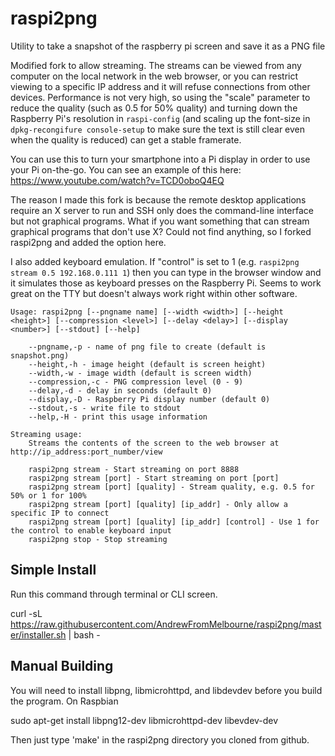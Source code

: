 # raspi2png

Utility to take a snapshot of the raspberry pi screen and save it as a PNG file

Modified fork to allow streaming. The streams can be viewed from any computer on the local network in the web browser, or you can restrict viewing to a specific IP address and it will refuse connections from other devices. Performance is not very high, so using the "scale" parameter to reduce the quality (such as 0.5 for 50% quality) and turning down the Raspberry Pi's resolution in `raspi-config` (and scaling up the font-size in `dpkg-recongifure console-setup` to make sure the text is still clear even when the quality is reduced) can get a stable framerate.

You can use this to turn your smartphone into a Pi display in order to use your Pi on-the-go. You can see an example of this here: https://www.youtube.com/watch?v=TCD0oboQ4EQ

The reason I made this fork is because the remote desktop applications require an X server to run and SSH only does the command-line interface but not graphical programs. What if you want something that can stream graphical programs that don't use X? Could not find anything, so I forked raspi2png and added the option here.

I also added keyboard emulation. If "control" is set to 1 (e.g. `raspi2png stream 0.5 192.168.0.111 1`) then you can type in the browser window and it simulates those as keyboard presses on the Raspberry Pi. Seems to work great on the TTY but doesn't always work right within other software.

    Usage: raspi2png [--pngname name] [--width <width>] [--height <height>] [--compression <level>] [--delay <delay>] [--display <number>] [--stdout] [--help]
    
        --pngname,-p - name of png file to create (default is snapshot.png)
        --height,-h - image height (default is screen height)
        --width,-w - image width (default is screen width)
        --compression,-c - PNG compression level (0 - 9)
        --delay,-d - delay in seconds (default 0)
        --display,-D - Raspberry Pi display number (default 0)
        --stdout,-s - write file to stdout
        --help,-H - print this usage information
    
    Streaming usage: 
        Streams the contents of the screen to the web browser at http://ip_address:port_number/view
    
        raspi2png stream - Start streaming on port 8888
        raspi2png stream [port] - Start streaming on port [port]
        raspi2png stream [port] [quality] - Stream quality, e.g. 0.5 for 50% or 1 for 100%
        raspi2png stream [port] [quality] [ip_addr] - Only allow a specific IP to connect
        raspi2png stream [port] [quality] [ip_addr] [control] - Use 1 for the control to enable keyboard input
        raspi2png stop - Stop streaming

## Simple Install

Run this command through terminal or CLI screen.

curl -sL https://raw.githubusercontent.com/AndrewFromMelbourne/raspi2png/master/installer.sh | bash -

## Manual Building

You will need to install libpng,  libmicrohttpd, and libdevdev before you build the program. On Raspbian

sudo apt-get install libpng12-dev libmicrohttpd-dev libevdev-dev

Then just type 'make' in the raspi2png directory you cloned from github.


